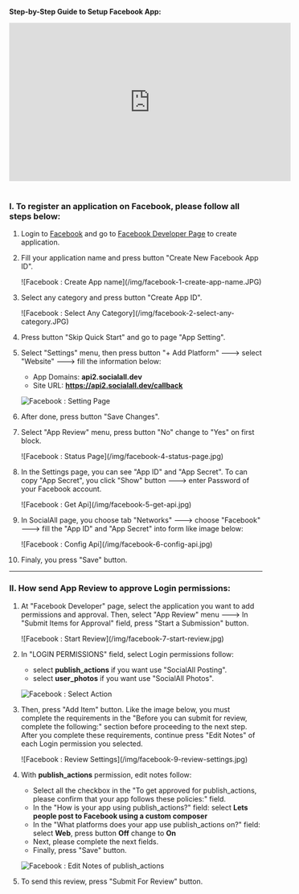 __Step-by-Step Guide to Setup Facebook App:__

<iframe width="560" height="315" src="https://www.youtube.com/embed/2xt8w-yQHgk" frameborder="0" allowfullscreen></iframe>
<br /><br />

### I. To register an application on Facebook, please follow all steps below:

1. Login to [Facebook](http://www.facebook.com) and go to [Facebook Developer Page](https://developers.facebook.com/quickstarts/?platform=web) to create application.
2. Fill your application name and press button "Create New Facebook App ID".
    <div class="soclall-br"></div>
    ![Facebook : Create App name](/img/facebook-1-create-app-name.JPG)
    <div class="soclall-br"></div>
3. Select any category and press button "Create App ID".
    <div class="soclall-br"></div>
    ![Facebook : Select Any Category](/img/facebook-2-select-any-category.JPG)
    <div class="soclall-br"></div>
4. Press button "Skip Quick Start" and go to page "App Setting".
5. Select "Settings" menu, then press button "+ Add Platform" ---> select "Website" ---> fill the information below:
    * App Domains: __api2.socialall.dev__
    * Site URL: __https://api2.socialall.dev/callback__  

    ![Facebook : Setting Page](/img/facebook-3-setting-page.JPG)
    <div class="soclall-br"></div>
 
6. After done, press button "Save Changes".  
7. Select "App Review" menu, press button "No" change to "Yes" on first block. 
    <div class="soclall-br"></div>
    ![Facebook : Status Page](/img/facebook-4-status-page.jpg)
    <div class="soclall-br"></div>    
8. In the Settings page, you can see "App ID" and "App Secret". To can copy "App Secret", you click "Show" button ---> enter Password of your Facebook account.
    <div class="soclall-br"></div>
    ![Facebook : Get Api](/img/facebook-5-get-api.jpg)
    <div class="soclall-br"></div>
9. In SocialAll page, you choose tab "Networks" ---> choose "Facebook" ---> fill the "App ID" and "App Secret" into form like image below:
    <div class="soclall-br"></div>
    ![Facebook : Config Api](/img/facebook-6-config-api.jpg)
    <div class="soclall-br"></div>
10. Finaly, you press "Save" button.

---

### II. How send App Review to approve Login permissions:

1. At "Facebook Developer" page, select the application you want to add permissions and approval. Then, select "App Review" menu ---> In "Submit Items for Approval" field, press "Start a Submission" button.
    <div class="soclall-br"></div>
    ![Facebook : Start Review](/img/facebook-7-start-review.jpg)
    <div class="soclall-br"></div>
2. In "LOGIN PERMISSIONS" field, select Login permissions follow: 
    * select __publish_actions__ if you want use "SocialAll Posting".
    * select __user_photos__ if you want use "SocialAll Photos".
    
    ![Facebook : Select Action](/img/facebook-8-select-action.jpg)
    <div class="soclall-br"></div>
    
3. Then, press "Add Item" button. Like the image below, you must complete the requirements in the "Before you can submit for review, complete the following:" section before proceeding to the next step. After you complete these requirements, continue press "Edit Notes" of each Login permission you selected.
    <div class="soclall-br"></div>
    ![Facebook : Review Settings](/img/facebook-9-review-settings.jpg)
    <div class="soclall-br"></div>
4. With __publish_actions__ permission, edit notes follow:
    * Select all the checkbox in the "To get approved for publish_actions, please confirm that your app follows these policies:" field.
    * In the "How is your app using publish_actions?" field: select __Lets people post to Facebook using a custom composer__
    * In the "What platforms does your app use publish_actions on?" field: select __Web__, press button __Off__ change to __On__
    * Next, please complete the next fields.
    * Finally, press "Save" button.
    
    ![Facebook : Edit Notes of publish_actions](/img/facebook-10-publish-edit-notes.jpg)
    <div class="soclall-br"></div>
    
5. To send this review, press "Submit For Review" button.